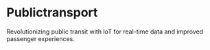 # Publictransport
Revolutionizing public transit with IoT for real-time data and improved passenger experiences.
